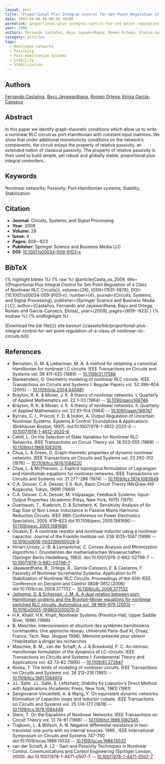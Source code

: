 ```yaml
---
layout: post
title: "Proportional Plus Integral Control for Set-Point Regulation of a Class of Nonlinear RLC Circuits"
date: 2009-04-08 00:00:00 +0100
permalink: proportional-plus-integral-control-for-set-point-regulation-of-a-class-of-nonlinear-rlc-circuits
year: 2009
authors: Fernando Castaños, Bayu Jayawardhana, Romeo Ortega, Eloísa García-Canseco
category: articles
tags:
  - Nonlinear networks
  - Passivity
  - Port-Hamiltonian systems
  - Stability
  - Stabilization
---
```

 
## Authors
[Fernando Castaños](authors/fernando-castanos), [Bayu Jayawardhana](authors/bayu-jayawardhana), [Romeo Ortega](authors/romeo-ortega), [Eloísa García-Canseco](authors/eloisa-garcia-canseco)
 
## Abstract
In this paper we identify graph-theoretic conditions which allow us to write a nonlinear RLC circuit as port-Hamiltonian with constant input matrices. We show that under additional monotonicity conditions on the network’s components, the circuit enjoys the property of relative passivity, an extended notion of classical passivity. The property of relative passivity is then used to build simple, yet robust and globally stable, proportional plus integral controllers.
 
## Keywords
Nonlinear networks; Passivity; Port-Hamiltonian systems; Stability; Stabilization
 
## Citation
- **Journal:** Circuits, Systems, and Signal Processing
- **Year:** 2009
- **Volume:** 28
- **Issue:** 4
- **Pages:** 609--623
- **Publisher:** Springer Science and Business Media LLC
- **DOI:** [10.1007/s00034-009-9103-x](https://doi.org/10.1007/s00034-009-9103-x)
 
## BibTeX
{% highlight bibtex %}
{% raw %}
@article{Casta_os_2009,
  title={{Proportional Plus Integral Control for Set-Point Regulation of a Class of Nonlinear RLC Circuits}},
  volume={28},
  ISSN={1531-5878},
  DOI={10.1007/s00034-009-9103-x},
  number={4},
  journal={Circuits, Systems, and Signal Processing},
  publisher={Springer Science and Business Media LLC},
  author={Castaños, Fernando and Jayawardhana, Bayu and Ortega, Romeo and García-Canseco, Eloísa},
  year={2009},
  pages={609--623}
}
{% endraw %}
{% endhighlight %}
 
[Download the bib file]({{ site.baseurl }}/assets/bib/proportional-plus-integral-control-for-set-point-regulation-of-a-class-of-nonlinear-rlc-circuits.bib)
 
## References
- Bernstein, G. M. & Lieberman, M. A. A method for obtaining a canonical Hamiltonian for nonlinear LC circuits. IEEE Transactions on Circuits and Systems vol. 36 411–420 (1989) -- [10.1109/31.17588](https://doi.org/10.1109/31.17588)
- Blankenstein, G. Geometric modeling of nonlinear RLC circuits. IEEE Transactions on Circuits and Systems I: Regular Papers vol. 52 396–404 (2005) -- [10.1109/tcsi.2004.840481](https://doi.org/10.1109/tcsi.2004.840481)
- Brayton, R. K. & Moser, J. K. A theory of nonlinear networks. I. Quarterly of Applied Mathematics vol. 22 1–33 (1964) -- [10.1090/qam/169746](https://doi.org/10.1090/qam/169746)
- Brayton, R. K. & Moser, J. K. A theory of nonlinear networks. II. Quarterly of Applied Mathematics vol. 22 81–104 (1964) -- [10.1090/qam/169747](https://doi.org/10.1090/qam/169747)
- Byrnes, C. I., Priscoli, F. D. & Isidori, A. Output Regulation of Uncertain Nonlinear Systems. Systems &amp; Control: Foundations &amp; Applications (Birkhäuser Boston, 1997). doi:10.1007/978-1-4612-2020-6 -- [10.1007/978-1-4612-2020-6](https://doi.org/10.1007/978-1-4612-2020-6)
- Cahill, L. On the Selection of State Variables for Nonlinear RLC Networks. IEEE Transactions on Circuit Theory vol. 16 553–555 (1969) -- [10.1109/tct.1969.1083016](https://doi.org/10.1109/tct.1969.1083016)
- Chua, L. & Green, D. Graph-theoretic properties of dynamic nonlinear networks. IEEE Transactions on Circuits and Systems vol. 23 292–312 (1976) -- [10.1109/tcs.1976.1084220](https://doi.org/10.1109/tcs.1976.1084220)
- Chua, L. & McPherson, J. Explicit topological formulation of Lagrangian and Hamiltonian equations for nonlinear networks. IEEE Transactions on Circuits and Systems vol. 21 277–286 (1974) -- [10.1109/tcs.1974.1083849](https://doi.org/10.1109/tcs.1974.1083849)
- C.A. Desoer. C.A. Desoer, E.S. Kuh, Basic Circuit Theory (McGraw-Hill Kogausha, Tokyo, 1969) (1969)
- C.A. Desoer. C.A. Desoer, M. Vidyasagar, Feedback Systems: Input–Output Properties (Academic Press, New York, 1975) (1975)
- Duerbaum, T., Kuebrich, D. & Schetters, K. Sensitivity Analysis of Air Gap Size of Non Linear Inductance in Passive Mains Harmonic Reduction Circuits. IEEE 36th Conference on Power Electronics Specialists, 2005. 619–623 doi:10.1109/pesc.2005.1581690 -- [10.1109/pesc.2005.1581690](https://doi.org/10.1109/pesc.2005.1581690)
- Gluskin, E. A nonlinear resistor and nonlinear inductor using a nonlinear capacitor. Journal of the Franklin Institute vol. 336 1035–1047 (1999) -- [10.1016/s0016-0032(99)00029-0](https://doi.org/10.1016/s0016-0032(99)00029-0)
- Hiriart-Urruty, J.-B. & Lemaréchal, C. Convex Analysis and Minimization Algorithms I. Grundlehren der mathematischen Wissenschaften (Springer Berlin Heidelberg, 1993). doi:10.1007/978-3-662-02796-7 -- [10.1007/978-3-662-02796-7](https://doi.org/10.1007/978-3-662-02796-7)
- Jayawardhana, B., Ortega, R., Garcia-Canseco, E. & Castanos, F. Passivity of Nonlinear Incremental Systems: Application to PI Stabilization of Nonlinear RLC Circuits. Proceedings of the 45th IEEE Conference on Decision and Control 3808–3812 (2006) doi:10.1109/cdc.2006.377132 -- [10.1109/cdc.2006.377132](https://doi.org/10.1109/cdc.2006.377132)
- [Jeltsema, D. & Scherpen, J. M. A. A dual relation between port-Hamiltonian systems and the Brayton–Moser equations for nonlinear switched RLC circuits. Automatica vol. 39 969–979 (2003)](a-dual-relation-between-port-hamiltonian-systems-and-the-brayton-moser-equations-for-nonlinear-switched-rlc-circuits) -- [10.1016/s0005-1098(03)00070-0](https://doi.org/10.1016/s0005-1098(03)00070-0)
- H.K. Khalil. H.K. Khalil, Nonlinear Systems (Prentice-Hall, Upper Saddle River, 1996) (1996)
- B. Maschke, Interconnexion et structure des systèmes hamiltoniens commandés: Une approche réseau. Université Paris-Sud XI, Orsay, France, Tech. Rep. (August 1998). Mémoire présenté pour obtenir l’Habilitation á diriger les recherches
- Maschke, B. M., van der Schaft, A. J. & Breedveld, P. C. An intrinsic Hamiltonian formulation of the dynamics of LC-circuits. IEEE Transactions on Circuits and Systems I: Fundamental Theory and Applications vol. 42 73–82 (1995) -- [10.1109/81.372847](https://doi.org/10.1109/81.372847)
- Roska, T. The limits of modeling of nonlinear circuits. IEEE Transactions on Circuits and Systems vol. 28 212–216 (1981) -- [10.1109/tcs.1981.1084974](https://doi.org/10.1109/tcs.1981.1084974)
- J.L. Salle. J.L. Salle, S. Lefschetz, Stability by Liapunov’s Direct Method with Applications (Academic Press, New York, 1961) (1961)
- Sangiovanni-Vincentelli, A. & Wang, Y. On equivalent dynamic networks: Elimination of capacitor loops and inductor cutsets. IEEE Transactions on Circuits and Systems vol. 25 174–177 (1978) -- [10.1109/tcs.1978.1084448](https://doi.org/10.1109/tcs.1978.1084448)
- Stern, T. On the Equations of Nonlinear Networks. IEEE Transactions on Circuit Theory vol. 13 74–81 (1966) -- [10.1109/tct.1966.1082545](https://doi.org/10.1109/tct.1966.1082545)
- Trajkovic, L. & Willson, A. N. Negative differential resistance in two-transistor one-ports with no internal sources. 1988., IEEE International Symposium on Circuits and Systems 747–750 doi:10.1109/iscas.1988.15033 -- [10.1109/iscas.1988.15033](https://doi.org/10.1109/iscas.1988.15033)
- van der Schaft, A. L2 - Gain and Passivity Techniques in Nonlinear Control. Communications and Control Engineering (Springer London, 2000). doi:10.1007/978-1-4471-0507-7 -- [10.1007/978-1-4471-0507-7](https://doi.org/10.1007/978-1-4471-0507-7)


